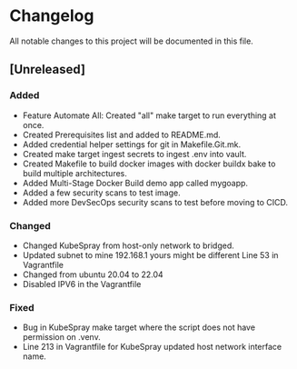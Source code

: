 # Changelog

All notable changes to this project will be documented in this file.

## [Unreleased]

### Added
- Feature Automate All: Created "all" make target to run everything at once.
- Created Prerequisites list and added to README.md.
- Added credential helper settings for git in Makefile.Git.mk.
- Created make target ingest secrets to ingest .env into vault.
- Created Makefile to build docker images with docker buildx bake to build multiple architectures.
- Added Multi-Stage Docker Build demo app called mygoapp.
- Added a few security scans to test image.
- Added more DevSecOps security scans to test before moving to CICD.

### Changed
- Changed KubeSpray from host-only network to bridged. 
- Updated subnet to mine 192.168.1 yours might be different Line 53 in Vagrantfile
- Changed from ubuntu 20.04 to 22.04
- Disabled IPV6 in the Vagrantfile

### Fixed
- Bug in KubeSpray make target where the script does not have permission on .venv.
- Line 213 in Vagrantfile for KubeSpray updated host network interface name.



